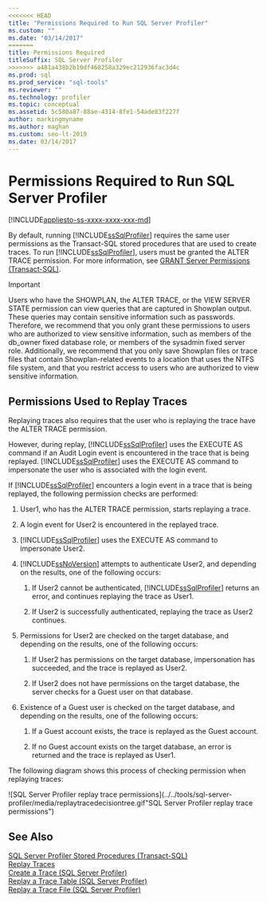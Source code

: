```yaml
---
<<<<<<< HEAD
title: "Permissions Required to Run SQL Server Profiler"
ms.custom: ""
ms.date: "03/14/2017"
=======
title: Permissions Required
titleSuffix: SQL Server Profiler
>>>>>>> a481a438b2b10df468258a329ec212936fac3d4c
ms.prod: sql
ms.prod_service: "sql-tools"
ms.reviewer: ""
ms.technology: profiler
ms.topic: conceptual
ms.assetid: 5c580a87-88ae-4314-8fe1-54ade83f227f
author: markingmyname
ms.author: maghan
ms.custom: seo-lt-2019
ms.date: 03/14/2017
---
```


# Permissions Required to Run SQL Server Profiler

[!INCLUDE[appliesto-ss-xxxx-xxxx-xxx-md](../../includes/appliesto-ss-xxxx-xxxx-xxx-md.md)]

By default, running [!INCLUDE[ssSqlProfiler](../../includes/sssqlprofiler-md.md)] requires the same user permissions as the Transact-SQL stored procedures that are used to create traces. To run [!INCLUDE[ssSqlProfiler](../../includes/sssqlprofiler-md.md)], users must be granted the ALTER TRACE permission. For more information, see [GRANT Server Permissions &#40;Transact-SQL&#41;](../../t-sql/statements/grant-server-permissions-transact-sql.md).  
  
> [!IMPORTANT]  
>  Users who have the SHOWPLAN, the ALTER TRACE, or the VIEW SERVER STATE permission can view queries that are captured in Showplan output. These queries may contain sensitive information such as passwords. Therefore, we recommend that you only grant these permissions to users who are authorized to view sensitive information, such as members of the db_owner fixed database role, or members of the sysadmin fixed server role. Additionally, we recommend that you only save Showplan files or trace files that contain Showplan-related events to a location that uses the NTFS file system, and that you restrict access to users who are authorized to view sensitive information.  
  
## Permissions Used to Replay Traces  
 Replaying traces also requires that the user who is replaying the trace have the ALTER TRACE permission.  
  
 However, during replay, [!INCLUDE[ssSqlProfiler](../../includes/sssqlprofiler-md.md)] uses the EXECUTE AS command if an Audit Login event is encountered in the trace that is being replayed. [!INCLUDE[ssSqlProfiler](../../includes/sssqlprofiler-md.md)] uses the EXECUTE AS command to impersonate the user who is associated with the login event.  
  
 If [!INCLUDE[ssSqlProfiler](../../includes/sssqlprofiler-md.md)] encounters a login event in a trace that is being replayed, the following permission checks are performed:  
  
1.  User1, who has the ALTER TRACE permission, starts replaying a trace.  
  
2.  A login event for User2 is encountered in the replayed trace.  
  
3.  [!INCLUDE[ssSqlProfiler](../../includes/sssqlprofiler-md.md)] uses the EXECUTE AS command to impersonate User2.  
  
4.  [!INCLUDE[ssNoVersion](../../includes/ssnoversion-md.md)] attempts to authenticate User2, and depending on the results, one of the following occurs:  
  
    1.  If User2 cannot be authenticated, [!INCLUDE[ssSqlProfiler](../../includes/sssqlprofiler-md.md)] returns an error, and continues replaying the trace as User1.  
  
    2.  If User2 is successfully authenticated, replaying the trace as User2 continues.  
  
5.  Permissions for User2 are checked on the target database, and depending on the results, one of the following occurs:  
  
    1.  If User2 has permissions on the target database, impersonation has succeeded, and the trace is replayed as User2.  
  
    2.  If User2 does not have permissions on the target database, the server checks for a Guest user on that database.  
  
6.  Existence of a Guest user is checked on the target database, and depending on the results, one of the following occurs:  
  
    1.  If a Guest account exists, the trace is replayed as the Guest account.  
  
    2.  If no Guest account exists on the target database, an error is returned and the trace is replayed as User1.  
  
 The following diagram shows this process of checking permission when replaying traces:  
  
 ![SQL Server Profiler replay trace permissions](../../tools/sql-server-profiler/media/replaytracedecisiontree.gif"SQL Server Profiler replay trace permissions")  
  
## See Also  
 [SQL Server Profiler Stored Procedures &#40;Transact-SQL&#41;](../../relational-databases/system-stored-procedures/sql-server-profiler-stored-procedures-transact-sql.md)   
 [Replay Traces](../../tools/sql-server-profiler/replay-traces.md)   
 [Create a Trace &#40;SQL Server Profiler&#41;](../../tools/sql-server-profiler/create-a-trace-sql-server-profiler.md)   
 [Replay a Trace Table &#40;SQL Server Profiler&#41;](../../tools/sql-server-profiler/replay-a-trace-table-sql-server-profiler.md)   
 [Replay a Trace File &#40;SQL Server Profiler&#41;](../../tools/sql-server-profiler/replay-a-trace-file-sql-server-profiler.md)  
  
  
